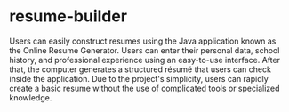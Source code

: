 # resume-builder

Users can easily construct resumes using the Java application known as the Online Resume Generator. Users can enter their personal data, school history, and professional experience using an easy-to-use interface. After that, the computer generates a structured résumé that users can check inside the application. Due to the project's simplicity, users can rapidly create a basic resume without the use of complicated tools or specialized knowledge. 
